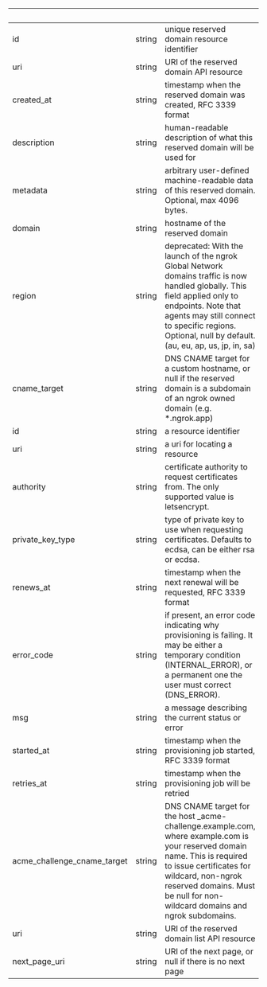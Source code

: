 <!-- Code generated for API Clients. DO NOT EDIT. -->

| &nbsp; | &nbsp; | &nbsp; |
|---|---|---|
| id | string | unique reserved domain resource identifier |
| uri | string | URI of the reserved domain API resource |
| created_at | string | timestamp when the reserved domain was created, RFC 3339 format |
| description | string | human-readable description of what this reserved domain will be used for |
| metadata | string | arbitrary user-defined machine-readable data of this reserved domain. Optional, max 4096 bytes. |
| domain | string | hostname of the reserved domain |
| region | string | deprecated: With the launch of the ngrok Global Network domains traffic is now handled globally. This field applied only to endpoints. Note that agents may still connect to specific regions. Optional, null by default. (au, eu, ap, us, jp, in, sa) |
| cname_target | string | DNS CNAME target for a custom hostname, or null if the reserved domain is a subdomain of an ngrok owned domain (e.g. *.ngrok.app) |
| id | string | a resource identifier |
| uri | string | a uri for locating a resource |
| authority | string | certificate authority to request certificates from. The only supported value is letsencrypt. |
| private_key_type | string | type of private key to use when requesting certificates. Defaults to ecdsa, can be either rsa or ecdsa. |
| renews_at | string | timestamp when the next renewal will be requested, RFC 3339 format |
| error_code | string | if present, an error code indicating why provisioning is failing. It may be either a temporary condition (INTERNAL_ERROR), or a permanent one the user must correct (DNS_ERROR). |
| msg | string | a message describing the current status or error |
| started_at | string | timestamp when the provisioning job started, RFC 3339 format |
| retries_at | string | timestamp when the provisioning job will be retried |
| acme_challenge_cname_target | string | DNS CNAME target for the host _acme-challenge.example.com, where example.com is your reserved domain name. This is required to issue certificates for wildcard, non-ngrok reserved domains. Must be null for non-wildcard domains and ngrok subdomains. |
| uri | string | URI of the reserved domain list API resource |
| next_page_uri | string | URI of the next page, or null if there is no next page |